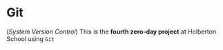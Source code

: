 # Git

(*System Version Control*) This is the **fourth zero-day project** at Holberton School using `Git`
